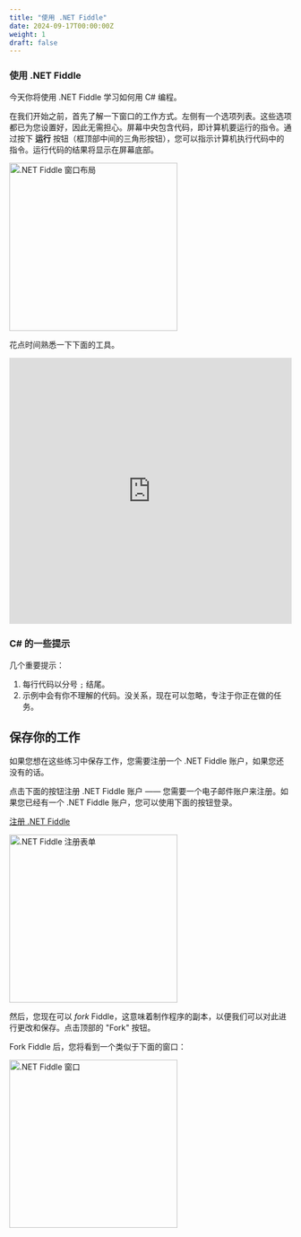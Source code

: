 ```yaml
---
title: "使用 .NET Fiddle"
date: 2024-09-17T00:00:00Z
weight: 1
draft: false
---
```


### 使用 .NET Fiddle
今天你将使用 .NET Fiddle 学习如何用 C# 编程。

在我们开始之前，首先了解一下窗口的工作方式。左侧有一个选项列表。这些选项都已为您设置好，因此无需担心。屏幕中央包含代码，即计算机要运行的指令。通过按下 **运行** 按钮（框顶部中间的三角形按钮），您可以指示计算机执行代码中的指令。运行代码的结果将显示在屏幕底部。

<img src="../images/donetfiddle-overview.png" height="300" alt=".NET Fiddle 窗口布局" />

花点时间熟悉一下下面的工具。

<iframe width="100%" height="475" src="https://dotnetfiddle.net/Widget/ccWNBp" frameborder="0"></iframe>

### C# 的一些提示

几个重要提示：
1. 每行代码以分号 `;` 结尾。
2. 示例中会有你不理解的代码。没关系，现在可以忽略，专注于你正在做的任务。

## 保存你的工作

如果您想在这些练习中保存工作，您需要注册一个 .NET Fiddle 账户，如果您还没有的话。

点击下面的按钮注册 .NET Fiddle 账户 —— 您需要一个电子邮件账户来注册。如果您已经有一个 .NET Fiddle 账户，您可以使用下面的按钮登录。

<a class="my-2 mx-4 btn btn-info" href="https://dotnetfiddle.net/SignUp" target="_blank">注册 .NET Fiddle</a>

<img src="../images/dotnetfiddle-signup.png" height="300" alt=".NET Fiddle 注册表单" />

然后，您现在可以 *fork* Fiddle，这意味着制作程序的副本，以便我们可以对此进行更改和保存。点击顶部的 "Fork" 按钮。

Fork Fiddle 后，您将看到一个类似于下面的窗口：

<img src="../images/dotnetfiddle-window.png" height="300" alt=".NET Fiddle 窗口" />